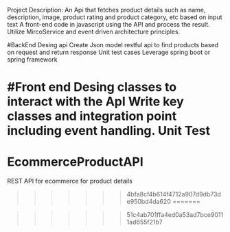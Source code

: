 
Project Description:
An Api that fetches product details such as name, description, image, product rating and product category, etc based on input text
A front-end code in javascript using the API and process the result. 
Utilize MircoService and event driven architecture principles.

#BackEnd Desing api
Create Json model
restful api to find products based on request and return response
Unit test cases
Leverage spring boot or spring framework

#Front end
Desing classes to interact with the ApI Write key classes and integration point including event handling.
Unit Test
=======
# EcommerceProductAPI
REST API for ecommerce for product details
>>>>>>> 4bfa8cf4b614f4712a907d9db73de950bd4da620
=======

>>>>>>> 51c4ab701ffa4ed0a53ad7bce90111ad655f21b7
